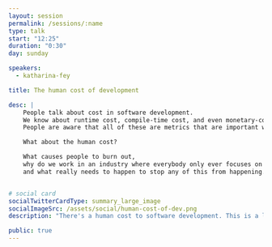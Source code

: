 ```yaml
---
layout: session
permalink: /sessions/:name
type: talk
start: "12:25"
duration: "0:30"
day: sunday

speakers:
  - katharina-fey

title: The human cost of development

desc: |
    People talk about cost in software development.
    We know about runtime cost, compile-time cost, and even monetary-cost.
    People are aware that all of these are metrics that are important when discussing productivity.

    What about the human cost?

    What causes people to burn out,
    why do we work in an industry where everybody only ever focuses on "productivity"
    and what really needs to happen to stop any of this from happening.


# social card
socialTwitterCardType: summary_large_image
socialImageSrc: /assets/social/human-cost-of-dev.png
description: "There's a human cost to software development. This is a look into the causes and mitigations."

public: true
---
```

